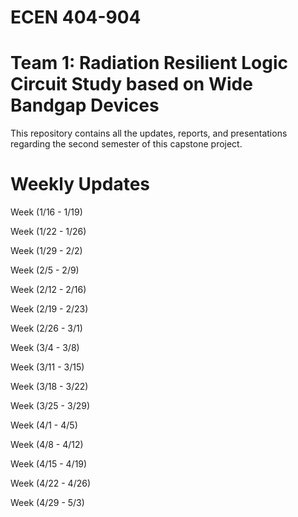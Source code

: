 # ECEN 404-904
# Team 1: Radiation Resilient Logic Circuit Study based on Wide Bandgap Devices

This repository contains all the updates, reports, and presentations regarding the second semester of this capstone project.

# Weekly Updates
Week (1/16 - 1/19)

Week (1/22 - 1/26)

Week (1/29 - 2/2)

Week (2/5 - 2/9)

Week (2/12 - 2/16)

Week (2/19 - 2/23)

Week (2/26 - 3/1)

Week (3/4 - 3/8)

Week (3/11 - 3/15)

Week (3/18 - 3/22)

Week (3/25 - 3/29)

Week (4/1 - 4/5)

Week (4/8 - 4/12)

Week (4/15 - 4/19)

Week (4/22 - 4/26)

Week (4/29 - 5/3)
